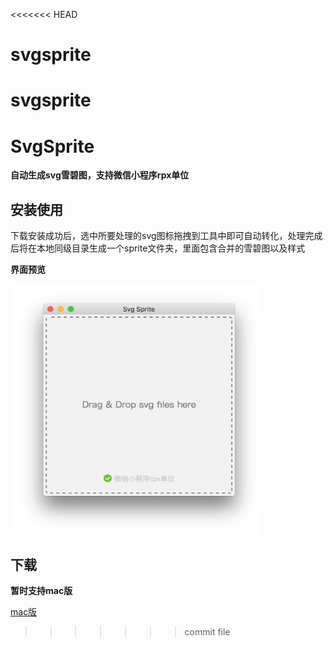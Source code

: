<<<<<<< HEAD
# svgsprite
svgsprite
=======
# SvgSprite

**自动生成svg雪碧图，支持微信小程序rpx单位**



## 安装使用
下载安装成功后，选中所要处理的svg图标拖拽到工具中即可自动转化，处理完成后将在本地同级目录生成一个sprite文件夹，里面包含合并的雪碧图以及样式

**界面预览**

<img src="img/preview.png" width="400" height="400" alt="SvgSprite界面">


## 下载
**暂时支持mac版**

[mac版](https://github.com/timezhong/SvgSprite/raw/master/SvgSprite-1.0.dmg)
>>>>>>> commit file
